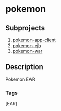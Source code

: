 # pokemon

## Subprojects 
1. [pokemon-app-client](https://github.com/shroysha/pokemon-app-client)
1. [pokemon-ejb](https://github.com/shroysha/pokemon-ejb)
1. [pokemon-war](https://github.com/shroysha/pokemon-war)

## Description
Pokemon EAR

### Tags
[EAR]
